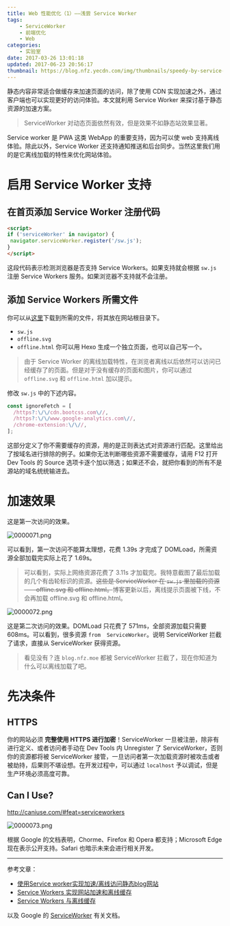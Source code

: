 ```yaml
---
title: Web 性能优化（1）——浅尝 Service Worker
tags:
    - ServiceWorker
    - 前端优化
    - Web
categories:
    - 实验室
date: 2017-03-26 13:01:18
updated: 2017-06-23 20:56:17
thumbnail: https://blog.nfz.yecdn.com/img/thumbnails/speedy-by-service-worker.png!blogth
---
```


静态内容非常适合做缓存来加速页面的访问，除了使用 CDN 实现加速之外，通过客户端也可以实现更好的访问体验。本文就利用 Service Worker 来探讨基于静态资源的加速方案。

<!--more-->

> ServiceWorker 对动态页面依然有效，但是效果不如静态站效果显著。

Service worker 是 PWA 这类 WebApp 的重要支持，因为可以使 web 支持离线体验。除此以外，Service Worker 还支持通知推送和后台同步。当然这里我们用的是它离线加载的特性来优化网站体验。

# 启用 Service Worker 支持

## 在首页添加 Service Worker 注册代码

```html
<script>
if ('serviceWorker' in navigator) {
 navigator.serviceWorker.register('/sw.js');
}
</script>
```

这段代码表示检测浏览器是否支持 Service Workers。如果支持就会根据 `sw.js` 注册 Service Workers 服务。如果浏览器不支持就不会注册。

## 添加 Service Workers 所需文件

你可以从[这里](https://gist.github.com/neoFelhz/50800b701d00dc6d874be95da2cd7655)下载到所需的文件，将其放在网站根目录下。

- `sw.js`
- `offline.svg`
- `offline.html` 你可以用 Hexo 生成一个独立页面，也可以自己写一个。

> 由于 Service Worker 的离线加载特性，在浏览者离线以后依然可以访问已经缓存了的页面。但是对于没有缓存的页面和图片，你可以通过 `offline.svg` 和 `offline.html` 加以提示。

修改 `sw.js` 中的下述内容。

```javascript
const ignoreFetch = [
  /https?:\/\/cdn.bootcss.com\//,
  /https?:\/\/www.google-analytics.com\//,
  /chrome-extension:\/\//,
];
```

这部分定义了你不需要缓存的资源，用的是正则表达式对资源进行匹配。这里给出了按域名进行排除的例子。如果你无法判断哪些资源不需要缓存，请用 F12 打开 Dev Tools 的 Source 选项卡逐个加以筛选；如果还不会，就把你看到的所有不是源站的域名统统输进去。

# 加速效果

这是第一次访问的效果。

![0000071.png](https://img2.nfz.yecdn.com/2017/08/12/598de12214600.png)

可以看到，第一次访问不能算太理想，花费 1.39s 才完成了 DOMLoad，所需资源全部加载完实际上花了 1.69s。

> 可以看到，实际上网络资源花费了 3.11s 才加载完。我特意截图了最后加载的几个有齿轮标识的资源。~~这些是 ServiceWorker 在 `sw.js` 里加载的资源——offline.svg 和 offline.html。~~博客更新以后，离线提示页面被下线，不会再加载 offline.svg 和 offline.html。

![0000072.png](https://img2.nfz.yecdn.com/2017/08/12/598de123153a3.png)

这是第二次访问的效果。DOMLoad 只花费了 571ms，全部资源加载只需要 608ms。可以看到，很多资源 `from  ServiceWorker`。说明 ServiceWorker 拦截了请求，直接从 ServiceWorker 获得资源。

> 看见没有？连 `blog.nfz.moe` 都被 ServiceWorker 拦截了，现在你知道为什么可以离线加载了吧。

# 先决条件

## HTTPS

你的网站必须 **完整使用  HTTPS 进行加密**！ServiceWorker 一旦被注册，除非有进行定义、或者访问者手动在 Dev Tools 内 Unregister 了 ServiceWorker，否则你的资源都将被 ServiceWorker 接管，一旦访问者第一次加载资源时被攻击或者被劫持，后果则不堪设想。在开发过程中，可以通过 `localhost` 予以调试，但是生产环境必须高度可靠。

## Can I Use?

http://caniuse.com/#feat=serviceworkers

![0000073.png](https://img2.nfz.yecdn.com/2017/08/12/598de30f8233d.png)

根据 Google 的文档表明，Chorme、Firefox 和 Opera 都支持；Microsoft Edge 现在表示公开支持。Safari 也暗示未来会进行相关开发。

-----

参考文章：

- [使用Service worker实现加速/离线访问静态blog网站](https://yangbo.tech/2017/01/15/2017-01-15-speedy-and-offline-site-by-service-worker/)
- [Service Workers 实现网站加速和离线缓存](https://www.anotherhome.net/2954)
- [Service Workers 与离线缓存](https://segmentfault.com/a/1190000008491458)

以及 Google 的 [ServiceWorker](https://developer.google.com/web/fundamentals/getting-started/primers/service-workers) 有关文档。
